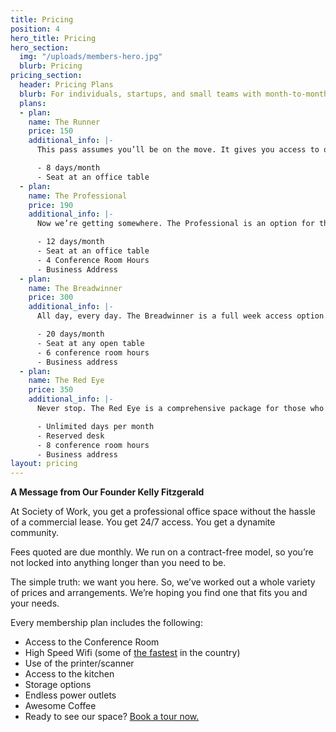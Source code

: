 ```yaml
---
title: Pricing
position: 4
hero_title: Pricing
hero_section:
  img: "/uploads/members-hero.jpg"
  blurb: Pricing
pricing_section:
  header: Pricing Plans
  blurb: For individuals, startups, and small teams with month-to-month flexibility.
  plans:
  - plan: 
    name: The Runner
    price: 150
    additional_info: |-
      This pass assumes you’ll be on the move. It gives you access to our open office 8 days a month.

      - 8 days/month
      - Seat at an office table
  - plan: 
    name: The Professional
    price: 190
    additional_info: |-
      Now we’re getting somewhere. The Professional is an option for those who have business to handle and need a place to handle it.

      - 12 days/month
      - Seat at an office table
      - ­4 Conference Room Hours
      - ­Business Address
  - plan: 
    name: The Breadwinner
    price: 300
    additional_info: |-
      All day, every day. The Breadwinner is a full week access option.

      - 20 days/month
      - Seat at any open table
      - ­6 conference room hours
      - ­Business address
  - plan: 
    name: The Red Eye
    price: 350
    additional_info: |-
      Never stop. The Red Eye is a comprehensive package for those who eat, sleep and breathe their business.

      - Unlimited days per month
      - Reserved desk
      - ­8 conference room hours
      - ­Business address
layout: pricing
---
```


**A Message from Our Founder Kelly Fitzgerald**

At Society of Work, you get a professional office space without the hassle of a commercial lease. You get 24/7 access. You get a dynamite community.

Fees quoted are due monthly. We run on a contract­-free model, so you’re not locked into anything longer than you need to be.

The simple truth: we want you here. So, we’ve worked out a whole variety of prices and arrangements. We’re hoping you find one that fits you and your needs.

Every membership plan includes the following:

* Access to the Conference Room
* High Speed Wifi (some of [the fastest](http://chattanoogagig.com/) in the country)
* Use of the printer/scanner
* Access to the kitchen
* Storage options
* Endless power outlets
* Awesome Coffee
* Ready to see our space? [Book a tour now.](https://calendly.com/societyofwork)
